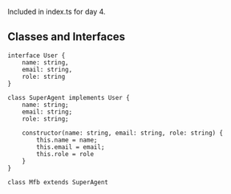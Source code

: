 Included in index.ts for day 4.

## Classes and Interfaces
```
interface User {
	name: string,
	email: string,
	role: string
}

class SuperAgent implements User {
	name: string;
	email: string;
	role: string;

	constructor(name: string, email: string, role: string) {
		this.name = name;
		this.email = email;
		this.role = role
	}
}

class Mfb extends SuperAgent

```